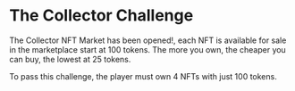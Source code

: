# The Collector Challenge
The Collector NFT Market has been opened!, each NFT is available for sale in the marketplace start at 100 tokens. 
The more you own, the cheaper you can buy, the lowest at 25 tokens.

To pass this challenge, the player must own 4 NFTs with just 100 tokens.